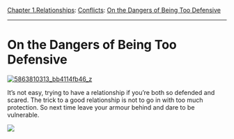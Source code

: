 [Chapter 1.Relationships](https://www.theschooloflife.com/thebookoflife/category/relationships/): [Conflicts](https://www.theschooloflife.com/thebookoflife/category/relationships/conflicts/): [On the Dangers of Being Too Defensive](https://www.theschooloflife.com/thebookoflife/the-dangers-of-being-too-defensive/)

* * *

# On the Dangers of Being Too Defensive

[![5863810313_bb4114fb46_z](https://www.theschooloflife.com/thebookoflife/wp-content/uploads/2015/01/5863810313_bb4114fb46_z.jpg)](http://www.thebookoflife.org/wp-content/uploads/2015/01/5863810313_bb4114fb46_z.jpg)

It’s not easy, trying to have a relationship if you’re both so defended and scared. The trick to a good relationship is not to go in with too much protection. So next time leave your armour behind and dare to be vulnerable.

[![](https://img.youtube.com/vi/XX__3Fk0YXk/0.jpg)](//www.youtube.com/embed/XX__3Fk0YXk '')
